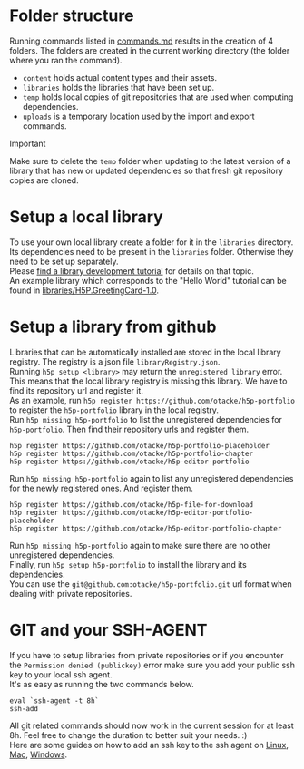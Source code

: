 # Folder structure

Running commands listed in [commands.md](commands.md) results in the creation of 4 folders. The folders are created in the current working directory (the folder where you ran the command).  
- `content` holds actual content types and their assets.  
- `libraries` holds the libraries that have been set up.  
- `temp` holds local copies of git repositories that are used when computing dependencies.  
- `uploads` is a temporary location used by the import and export commands.  

> [!IMPORTANT]
> Make sure to delete the `temp` folder when updating to the latest version of a library that has new or updated dependencies so that fresh git repository copies are cloned.  

# Setup a local library

To use your own local library create a folder for it in the `libraries` directory.  
Its dependencies need to be present in the `libraries` folder. Otherwise they need to be set up separately.  
Please [find a library development tutorial](https://h5p.org/library-development) for details on that topic.  
An example library which corresponds to the "Hello World" tutorial can be found in [libraries/H5P.GreetingCard-1.0](../../libraries/H5P.GreetingCard-1.0).  

# Setup a library from github

Libraries that can be automatically installed are stored in the local library registry. The registry is a json file `libraryRegistry.json`.  
Running `h5p setup <library>` may return the `unregistered library` error. This means that the local library registry is missing this library. We have to find its repository url and register it.  
As an example, run `h5p register https://github.com/otacke/h5p-portfolio` to register the `h5p-portfolio` library in the local registry.  
Run `h5p missing h5p-portfolio` to list the unregistered dependencies for `h5p-portfolio`. Then find their repository urls and register them.  
```
h5p register https://github.com/otacke/h5p-portfolio-placeholder
h5p register https://github.com/otacke/h5p-portfolio-chapter
h5p register https://github.com/otacke/h5p-editor-portfolio
```
Run `h5p missing h5p-portfolio` again to list any unregistered dependencies for the newly registered ones. And register them.  
```
h5p register https://github.com/otacke/h5p-file-for-download
h5p register https://github.com/otacke/h5p-editor-portfolio-placeholder
h5p register https://github.com/otacke/h5p-editor-portfolio-chapter
```
Run `h5p missing h5p-portfolio` again to make sure there are no other unregistered dependencies.  
Finally, run `h5p setup h5p-portfolio` to install the library and its dependencies.  
You can use the `git@github.com:otacke/h5p-portfolio.git` url format when dealing with private repositories.  

# GIT and your SSH-AGENT

If you have to setup libraries from private repositories or if you encounter the `Permission denied (publickey)` error make sure you add your public ssh key to your local ssh agent.  
It's as easy as running the two commands below.  
```
eval `ssh-agent -t 8h`
ssh-add
```
All git related commands should now work in the current session for at least 8h. Feel free to change the duration to better suit your needs. :)  
Here are some guides on how to add an ssh key to the ssh agent on [Linux](https://docs.github.com/en/enterprise-cloud@latest/authentication/connecting-to-github-with-ssh/generating-a-new-ssh-key-and-adding-it-to-the-ssh-agent#adding-your-ssh-key-to-the-ssh-agent), [Mac](https://docs.github.com/en/enterprise-cloud@latest/authentication/connecting-to-github-with-ssh/generating-a-new-ssh-key-and-adding-it-to-the-ssh-agent?platform=mac#adding-your-ssh-key-to-the-ssh-agent), [Windows](https://docs.github.com/en/enterprise-cloud@latest/authentication/connecting-to-github-with-ssh/generating-a-new-ssh-key-and-adding-it-to-the-ssh-agent?platform=windows#adding-your-ssh-key-to-the-ssh-agent).  

